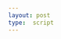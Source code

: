 ```yaml
---
layout: post
type:  script
---
```


<iiif-annotation annotationlist="https://dnoneill.github.io/annotate/annotations/4058a628-c593-463e-9736-8a821e178fee-list.json"></iiif-annotation>

<style>
	#\34 058a628-c593-463e-9736-8a821e178fee-list {
		margin: 0px;
		padding: 0px;
		width: 100%;
		font-size: 1rem;
	}
	#\34 058a628-c593-463e-9736-8a821e178fee-list > .annotation_container {
		width: 12%;
		display: inline-grid;
		vertical-align: top;
	}

	.right {
		margin-top: 1%;
	}
	
</style>